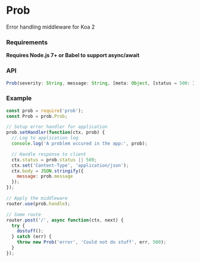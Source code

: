 # Prob
Error handling middleware for Koa 2

### Requirements
**Requires Node.js 7+ or Babel to support async/await**

### API
```js
Prob(severity: String, message: String, [meta: Object, [status = 500: Integer]])
```

### Example
```js
const prob = require('prob');
const Prob = prob.Prob;

// Setup error handler for application
prob.setHandler(function(ctx, prob) {
  // Log to application log
  console.log('A problem occured in the app:', prob);

  // Handle response to client
  ctx.status = prob.status || 500;
  ctx.set('Content-Type', 'application/json');
  ctx.body = JSON.stringify({
    message: prob.message
  });
});

// Apply the middleware
router.use(prob.handle);

// Some route
router.post('/', async function(ctx, next) {
  try {
    dostuff();
  } catch (err) {
    throw new Prob('error', 'Could not do stuff', err, 500);
  }
});
```
